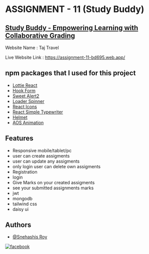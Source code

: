 # ASSIGNMENT - 11 (Study Buddy)

## [ Study Buddy - Empowering Learning with Collaborative Grading](https://assignment-11-bd695.web.app/)

Website Name : Taj Travel

Live Website Link : https://assignment-11-bd695.web.app/

## npm packages that I used for this project

- [Lottie React](https://www.npmjs.com/package/react-lottie)
- [Hook Form](https://react-hook-form.com/)
- [Sweet Alert2](https://sweetalert2.github.io/)
- [Loader Spinner](https://www.npmjs.com/package/react-loader-spinner)
- [React Icons](https://react-icons.github.io/react-icons/)
- [React Simple Typewriter](https://www.npmjs.com/package/react-simple-typewriter)
- [Helmet](https://www.npmjs.com/package/react-helmet)
- [AOS Animation](https://www.npmjs.com/package/aos)

## Features

- Responsive mobile/tablet/pc
- user can create assigments
- user can update any assigments
- only login user can delete own assigments
- Registration
- login
- Give Marks on your created assigments
- see your submitted assignments marks
- jwt
- mongodb
- tailwind css
- daisy ui

## Authors

- [@Snehashis Roy](https://github.com/snehashisroyofficial)

[![facebook](https://img.shields.io/badge/Facebook-Connect-brightgreen?style=for-the-badge&labelColor=black&logo=facebook)](https://www.facebook.com/Snehashisroy.official/)
